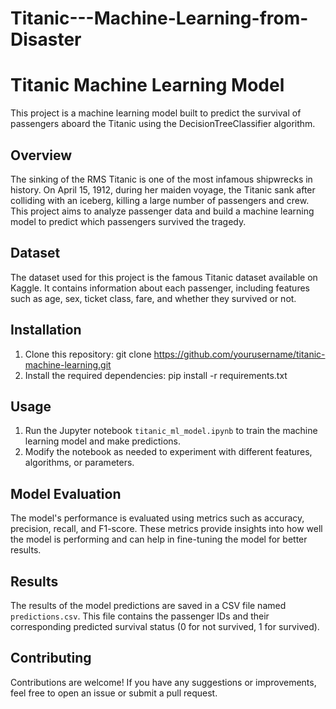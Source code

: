 # Titanic---Machine-Learning-from-Disaster
# Titanic Machine Learning Model

This project is a machine learning model built to predict the survival of passengers aboard the Titanic using the DecisionTreeClassifier algorithm.

## Overview

The sinking of the RMS Titanic is one of the most infamous shipwrecks in history. On April 15, 1912, during her maiden voyage, the Titanic sank after colliding with an iceberg, killing a large number of passengers and crew. This project aims to analyze passenger data and build a machine learning model to predict which passengers survived the tragedy.

## Dataset

The dataset used for this project is the famous Titanic dataset available on Kaggle. It contains information about each passenger, including features such as age, sex, ticket class, fare, and whether they survived or not.

## Installation

1. Clone this repository:
git clone https://github.com/yourusername/titanic-machine-learning.git
2. Install the required dependencies:
pip install -r requirements.txt

## Usage

1. Run the Jupyter notebook `titanic_ml_model.ipynb` to train the machine learning model and make predictions.
2. Modify the notebook as needed to experiment with different features, algorithms, or parameters.

## Model Evaluation

The model's performance is evaluated using metrics such as accuracy, precision, recall, and F1-score. These metrics provide insights into how well the model is performing and can help in fine-tuning the model for better results.

## Results

The results of the model predictions are saved in a CSV file named `predictions.csv`. This file contains the passenger IDs and their corresponding predicted survival status (0 for not survived, 1 for survived).

## Contributing

Contributions are welcome! If you have any suggestions or improvements, feel free to open an issue or submit a pull request.


